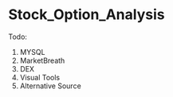 # Stock_Option_Analysis

Todo:

1. MYSQL
2. MarketBreath
3. DEX
4. Visual Tools
5. Alternative Source 
